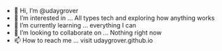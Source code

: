 - 👋 Hi, I’m @udaygrover
- 👀 I’m interested in ... All types tech and exploring how anything works
- 🌱 I’m currently learning ... everything I can
- 💞️ I’m looking to collaborate on ... Nothing right now
- 📫 How to reach me ... visit udaygrover.github.io

<!---
udaygrover/udaygrover is a ✨ special ✨ repository because its `README.md` (this file) appears on your GitHub profile.
You can click the Preview link to take a look at your changes.
--->
